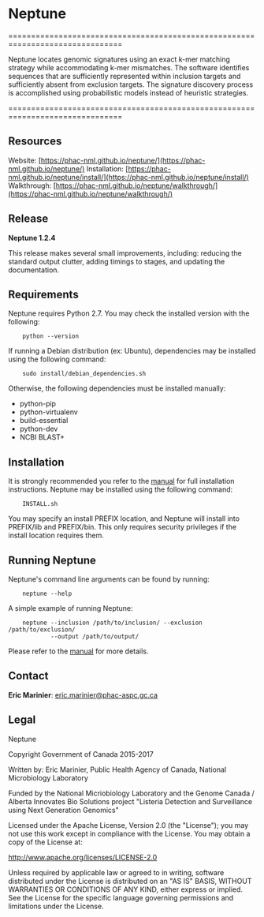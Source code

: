 # Neptune #

===============================================================================

Neptune locates genomic signatures using an exact k-mer matching strategy while
accommodating k-mer mismatches. The software identifies sequences that are
sufficiently represented within inclusion targets and sufficiently absent from
exclusion targets. The signature discovery process is accomplished using
probabilistic models instead of heuristic strategies.

===============================================================================

## Resources ##

Website: [https://phac-nml.github.io/neptune/](https://phac-nml.github.io/neptune/)
Installation: [https://phac-nml.github.io/neptune/install/](https://phac-nml.github.io/neptune/install/)
Walkthrough: [https://phac-nml.github.io/neptune/walkthrough/](https://phac-nml.github.io/neptune/walkthrough/)

## Release ##

**Neptune 1.2.4**

This release makes several small improvements, including: reducing the standard
output clutter, adding timings to stages, and updating the documentation.

## Requirements ##

Neptune requires Python 2.7. You may check the installed version with the
following:

        python --version

If running a Debian distribution (ex: Ubuntu), dependencies may be installed
using the following command:

        sudo install/debian_dependencies.sh

Otherwise, the following dependencies must be installed manually:

- python-pip
- python-virtualenv
- build-essential
- python-dev
- NCBI BLAST+

## Installation ##

It is strongly recommended you refer to the
[manual](documentation/manual/Manual.pdf) for full installation instructions.
Neptune may be installed using the following command:

        INSTALL.sh

You may specify an install PREFIX location, and Neptune will install into
PREFIX/lib and PREFIX/bin. This only requires security privileges if the
install location requires them.

## Running Neptune ##

Neptune's command line arguments can be found by running:

        neptune --help

A simple example of running Neptune:

        neptune --inclusion /path/to/inclusion/ --exclusion /path/to/exclusion/
                --output /path/to/output/

Please refer to the [manual](documentation/manual/Manual.pdf) for more details.

## Contact ##

**Eric Marinier**: eric.marinier@phac-aspc.gc.ca

## Legal ##

Neptune

Copyright Government of Canada 2015-2017

Written by: Eric Marinier, Public Health Agency of Canada,
    National Microbiology Laboratory

Funded by the National Micriobiology Laboratory and the Genome Canada / Alberta
    Innovates Bio Solutions project "Listeria Detection and Surveillance
    using Next Generation Genomics"

Licensed under the Apache License, Version 2.0 (the "License"); you may not use
this work except in compliance with the License. You may obtain a copy of the
License at:

http://www.apache.org/licenses/LICENSE-2.0

Unless required by applicable law or agreed to in writing, software distributed
under the License is distributed on an "AS IS" BASIS, WITHOUT WARRANTIES OR
CONDITIONS OF ANY KIND, either express or implied. See the License for the
specific language governing permissions and limitations under the License.

